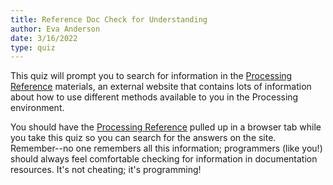 ```yaml
---
title: Reference Doc Check for Understanding
author: Eva Anderson
date: 3/16/2022
type: quiz
---
```


This quiz will prompt you to search for information in the [Processing Reference](https://processing.org/reference/) materials, an external website that contains lots of information about how to use different methods available to you in the Processing environment.

You should have the [Processing Reference](https://processing.org/reference/) pulled up in a browser tab while you take this quiz so you can search for the answers on the site. Remember--no one remembers all this information; programmers (like you!) should always feel comfortable checking for information in documentation resources. It's not cheating; it's programming!